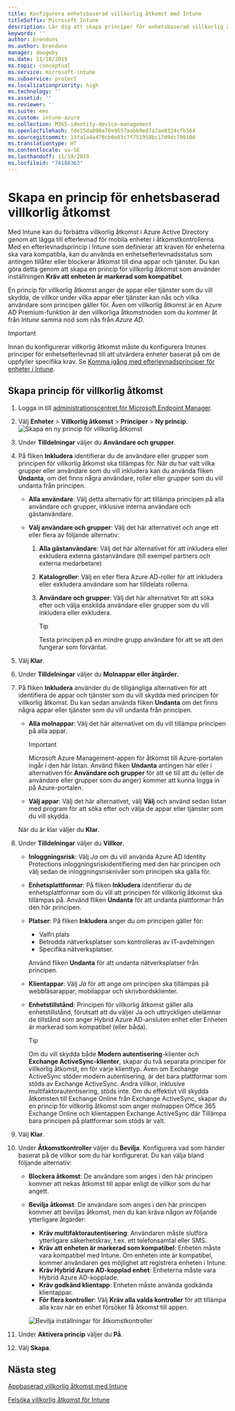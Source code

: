 ```yaml
---
title: Konfigurera enhetsbaserad villkorlig åtkomst med Intune
titleSuffix: Microsoft Intune
description: Lär dig att skapa principer för enhetsbaserad villkorlig åtkomst, baserat på Microsoft Intune enhetens efterlevnad och hantering av mobilappar.
keywords: ''
author: brenduns
ms.author: brenduns
manager: dougeby
ms.date: 11/18/2019
ms.topic: conceptual
ms.service: microsoft-intune
ms.subservice: protect
ms.localizationpriority: high
ms.technology: ''
ms.assetid: ''
ms.reviewer: ''
ms.suite: ems
ms.custom: intune-azure
ms.collection: M365-identity-device-management
ms.openlocfilehash: fde15da898a70e9557aabb9ed7a7ae8324cfb304
ms.sourcegitcommit: 13fa1a4a478cb0e03c7f751958bc17d9dc70010d
ms.translationtype: HT
ms.contentlocale: sv-SE
ms.lasthandoff: 11/19/2019
ms.locfileid: "74188363"
---
```

# <a name="create-a-device-based-conditional-access-policy"></a>Skapa en princip för enhetsbaserad villkorlig åtkomst

Med Intune kan du förbättra villkorlig åtkomst i Azure Active Directory genom att lägga till efterlevnad för mobila enheter i åtkomstkontrollerna. Med en efterlevnadsprincip i Intune som definierar att kraven för enheterna ska vara kompatibla, kan du använda en enhetsefterlevnadsstatus som antingen tillåter eller blockerar åtkomst till dina appar och tjänster. Du kan göra detta genom att skapa en princip för villkorlig åtkomst som använder inställningen **Kräv att enheten är markerad som kompatibel**.

En princip för villkorlig åtkomst anger de appar eller tjänster som du vill skydda, de villkor under vilka appar eller tjänster kan nås och vilka användare som principen gäller för. Även om villkorlig åtkomst är en Azure AD Premium-funktion är den villkorliga åtkomstnoden som du kommer åt från *Intune* samma nod som nås från *Azure AD*.

> [!IMPORTANT]
> Innan du konfigurerar villkorlig åtkomst måste du konfigurera Intunes principer för enhetsefterlevnad till att utvärdera enheter baserat på om de uppfyller specifika krav. Se [Komma igång med efterlevnadsprinciper för enheter i Intune](device-compliance-get-started.md).

## <a name="create-conditional-access-policy"></a>Skapa princip för villkorlig åtkomst

1. Logga in till [administrationscentret för Microsoft Endpoint Manager](https://go.microsoft.com/fwlink/?linkid=2109431).

2. Välj **Enheter** > **Villkorlig åtkomst** > **Principer** > **Ny princip**.
  ![Skapa en ny princip för villkorlig åtkomst](./media/create-conditional-access-intune/create-ca.png)

3. Under **Tilldelningar** väljer du **Användare och grupper**.

4. På fliken **Inkludera** identifierar du de användare eller grupper som principen för villkorlig åtkomst ska tillämpas för. När du har valt vilka grupper eller användare som du vill inkludera kan du använda fliken **Undanta**, om det finns några användare, roller eller grupper som du vill undanta från principen.

   - **Alla användare**: Välj detta alternativ för att tillämpa principen på alla användare och grupper, inklusive interna användare och gästanvändare.

   - **Välj användare och grupper**: Välj det här alternativet och ange ett eller flera av följande alternativ:
  
     1. **Alla gästanvändare**: Välj det här alternativet för att inkludera eller exkludera externa gästanvändare (till exempel partners och externa medarbetare)

     2. **Katalogroller**: Välj en eller flera Azure AD-roller för att inkludera eller exkludera användare som har tilldelats rollerna.

     3. **Användare och grupper**: Välj det här alternativet för att söka efter och välja enskilda användare eller grupper som du vill inkludera eller exkludera.

        > [!TIP]
        > Testa principen på en mindre grupp användare för att se att den fungerar som förväntat.

5. Välj **Klar**.

6. Under **Tilldelningar** väljer du **Molnappar eller åtgärder**.

7. På fliken **Inkludera** använder du de tillgängliga alternativen för att identifiera de appar och tjänster som du vill skydda med principen för villkorlig åtkomst. Du kan sedan använda fliken **Undanta** om det finns några appar eller tjänster som du vill undanta från principen.

   - **Alla molnappar**: Välj det här alternativet om du vill tillämpa principen på alla appar.
     > [!IMPORTANT]
     > Microsoft Azure Management-appen för åtkomst till Azure-portalen ingår i den här listan. Använd fliken **Undanta** antingen här eller i alternativen för **Användare och grupper** för att se till att du (eller de användare eller grupper som du anger) kommer att kunna logga in på Azure-portalen. 

   - **Välj appar**: Välj det här alternativet, välj **Välj** och använd sedan listan med program för att söka efter och välja de appar eller tjänster som du vill skydda.

   När du är klar väljer du **Klar**.

8. Under **Tilldelningar** väljer du **Villkor**.

   - **Inloggningsrisk**: Välj *Ja* om du vill använda Azure AD Identity Protections inloggningsriskidentifiering med den här principen och välj sedan de inloggningsrisknivåer som principen ska gälla för.

   - **Enhetsplattformar**: På fliken **Inkludera** identifierar du de enhetsplattformar som du vill att principen för villkorlig åtkomst ska tillämpas på. Använd fliken **Undanta** för att undanta plattformar från den här principen.

   - **Platser**: På fliken **Inkludera** anger du om principen gäller för:
     - Valfri plats
     - Betrodda nätverksplatser som kontrolleras av IT-avdelningen
     - Specifika nätverksplatser.

     Använd fliken **Undanta** för att undanta nätverksplatser från principen.

   - **Klientappar**: Välj *Ja* för att ange om principen ska tillämpas på webbläsarappar, mobilappar och skrivbordsklienter.

   - **Enhetstillstånd**: Principen för villkorlig åtkomst gäller alla enhetstillstånd, förutsatt att du väljer Ja och uttryckligen utelämnar de tillstånd som anger Hybrid Azure AD-ansluten enhet eller Enheten är markerad som kompatibel (eller båda).

     > [!TIP]
     > Om du vill skydda både **Modern autentisering**-klienter och **Exchange ActiveSync-klienter**, skapar du två separata principer för villkorlig åtkomst, en för varje klienttyp. Även om Exchange ActiveSync stöder modern autentisering, är det bara plattformar som stöds av Exchange ActiveSync. Andra villkor, inklusive multifaktorautentisering, stöds inte. Om du effektivt vill skydda åtkomsten till Exchange Online från Exchange ActiveSync, skapar du en princip för villkorlig åtkomst som anger molnappen Office 365 Exchange Online och klientappen Exchange ActiveSync där Tillämpa bara principen på plattformar som stöds är valt.

9. Välj **Klar**.

10. Under **Åtkomstkontroller** väljer du **Bevilja**. Konfigurera vad som händer baserat på de villkor som du har konfigurerat.  Du kan välja bland följande alternativ:

    - **Blockera åtkomst**: De användare som anges i den här principen kommer att nekas åtkomst till appar enligt de villkor som du har angett.
    - **Bevilja åtkomst**: De användare som anges i den här principen kommer att beviljas åtkomst, men du kan kräva någon av följande ytterligare åtgärder:
      - **Kräv multifaktorautentisering**: Användaren måste slutföra ytterligare säkerhetskrav, t.ex. ett telefonsamtal eller SMS.
      - **Kräv att enheten är markerad som kompatibel**: Enheten måste vara kompatibel med Intune. Om enheten inte är kompatibel, kommer användaren ges möjlighet att registrera enheten i Intune.
      - **Kräv Hybrid Azure AD-kopplad enhet**: Enheterna måste vara Hybrid Azure AD-kopplade.
      - **Kräv godkänd klientapp**: Enheten måste använda godkända klientappar. 
      - **För flera kontroller**: Välj **Kräv alla valda kontroller** för att tillämpa alla krav när en enhet försöker få åtkomst till appen.

      ![Bevilja inställningar för åtkomstkontroller](./media/create-conditional-access-intune/create-ca-grant-access-settings.png)

11. Under **Aktivera princip** väljer du **På**.

12. Välj **Skapa**.

## <a name="next-steps"></a>Nästa steg

[Appbaserad villkorlig åtkomst med Intune](app-based-conditional-access-intune.md)

[Felsöka villkorlig åtkomst för Intune](https://support.microsoft.com/help/4456106)
